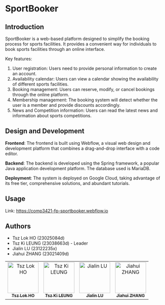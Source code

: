# SportBooker

## Introduction

SportBooker is a web-based platform designed to simplify the booking process for sports facilities. It provides a convenient way for individuals to book sports facilities through an online interface.

Key features:

1. User registration: Users need to provide personal information to create an account.
2. Availability calendar: Users can view a calendar showing the availability of different sports facilities.
3. Booking management: Users can reserve, modify, or cancel bookings through the online platform.
4. Membership management: The booking system will detect whether the user is a member and provide discounts accordingly.
5. News and Competition information: Users can read the latest news and information about sports competitions.

## Design and Development

**Frontend**: The frontend is built using Webflow, a visual web design and development platform that combines a drag-and-drop interface with a code editor.

**Backend**: The backend is developed using the Spring framework, a popular Java application development platform. The database used is MariaDB.

**Deployment**: The system is deployed on Google Cloud, taking advantage of its free tier, comprehensive solutions, and abundant tutorials.

## Usage

Link: https://comp3421-fp-sportbooker.webflow.io

## Authors

- Tsz Lok HO (23025084d)
- Tsz Ki LEUNG (23038663d) - Leader
- Jialin LU (23122235x)
- Jiahui ZHANG (23021409d)

<table>
  <tr>
    <td align="center"><a href="https://github.com/crystalum5236"><img src="https://avatars.githubusercontent.com/u/164198524?v=4" width="100px;" alt="Tsz Lok HO"/><br /><sub><b>Tsz Lok HO</b></sub></a></td>
    <td align="center"><a href="https://github.com/TKi995"><img src="https://avatars.githubusercontent.com/u/95145427?v=4" width="100px;" alt="Tsz Ki LEUNG"/><br /><sub><b>Tsz Ki LEUNG</b></sub></a></td>
    <td align="center"><a href="https://github.com/tju2050633"><img src="https://avatars.githubusercontent.com/u/72877752?v=4" width="100px;" alt="Jialin LU"/><br /><sub><b>Jialin LU</b></sub></a></td>
    <td align="center"><a href="https://github.com/ZHANGJiahuic"><img src="https://avatars.githubusercontent.com/u/164195915?v=4" width="100px;" alt="Jiahui ZHANG"/><br /><sub><b>Jiahui ZHANG</b></sub></a></td>
  </tr>
</table>

